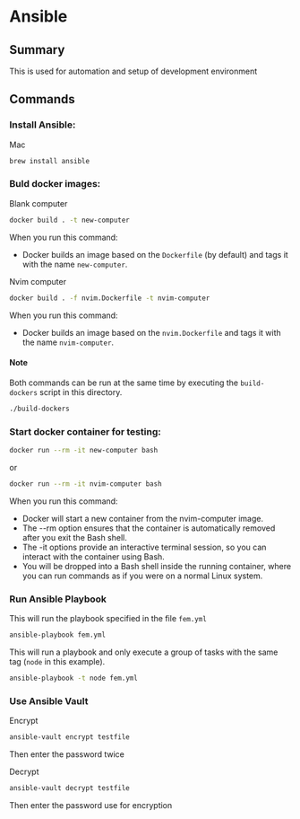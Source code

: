 # Ansible

## Summary
This is used for automation and setup of development environment

## Commands

### Install Ansible:

Mac
```bash
brew install ansible
```

### Buld docker images:

Blank computer
```bash
docker build . -t new-computer
```

When you run this command:
- Docker builds an image based on the `Dockerfile` (by default) and tags it with the name `new-computer`.

Nvim computer
```bash
docker build . -f nvim.Dockerfile -t nvim-computer
```

When you run this command:
- Docker builds an image based on the `nvim.Dockerfile` and tags it with the name `nvim-computer`.

#### Note

Both commands can be run at the same time by executing the `build-dockers` script in this directory.

```bash
./build-dockers
```

### Start docker container for testing:

```bash
docker run --rm -it new-computer bash
```

or

```bash
docker run --rm -it nvim-computer bash
```

When you run this command:
- Docker will start a new container from the nvim-computer image.
- The --rm option ensures that the container is automatically removed after you exit the Bash shell.
- The -it options provide an interactive terminal session, so you can interact with the container using Bash.
- You will be dropped into a Bash shell inside the running container, where you can run commands as if you were on a normal Linux system.

### Run Ansible Playbook

This will run the playbook specified in the file `fem.yml`

```bash
ansible-playbook fem.yml
```

This will run a playbook and only execute a group of tasks with the same tag (`node` in this example).

```bash
ansible-playbook -t node fem.yml
```

### Use Ansible Vault

Encrypt

```bash
ansible-vault encrypt testfile
```

Then enter the password twice

Decrypt

```bash
ansible-vault decrypt testfile
```

Then enter the password use for encryption
